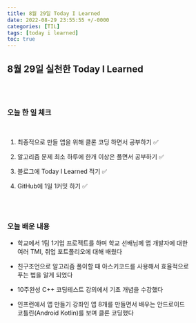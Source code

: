 ```yaml
---
title: 8월 29일 Today I Learned
date: 2022-08-29 23:55:55 +/-0000
categories: [TIL]
tags: [today i learned]
toc: true
---
```



## 8월 29일 실천한 Today I Learned

<br><br>

### 오늘 한 일 체크
<br>

1. 최종적으로 만들 앱을 위해 클론 코딩 하면서 공부하기 ✅
        
2. 알고리즘 문제 최소 하루에 한개 이상은 풀면서 공부하기 ✅

3. 블로그에 Today I Learned 적기 ✅

4. GitHub에 1일 1커밋 하기 ✅

<br><br>

### 오늘 배운 내용
* 학교에서 1팀 1기업 프로젝트를 하며 학교 선배님께 앱 개발자에 대한 <br> 여러 TMI,  취업 포트폴리오에 대해 배웠다

* 친구조언으로 알고리즘 풀이할 때 아스키코드를 사용해서 효율적으로 <br>
푸는 법을 알게 되었다

* 10주완성 C++ 코딩테스트 강의에서 기초
개념을 수강했다

* 인프런에서 앱 만들기 강좌인 앱 8개를 만들면서 배우는 안드로이드 <br>  코틀린(Android Kotlin)를 보며 클론 코딩했다